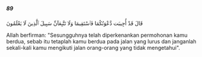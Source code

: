 ##### 89

<span class="ayah">قَالَ قَدْ أُجِيبَت دَّعْوَتُكُمَا فَٱسْتَقِيمَا وَلَا تَتَّبِعَآنِّ سَبِيلَ ٱلَّذِينَ لَا يَعْلَمُونَ</span>

<span class="ayah_translation">AlIah berfirman: "Sesungguhnya telah diperkenankan permohonan kamu berdua, sebab itu tetaplah kamu berdua pada jalan yang lurus dan janganlah sekali-kali kamu mengikuti jalan orang-orang yang tidak mengetahui".</span>

